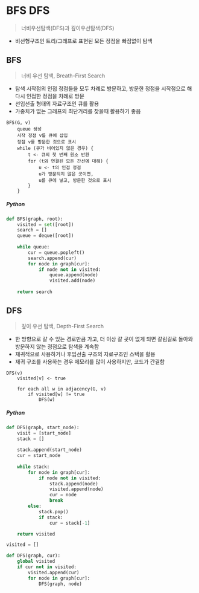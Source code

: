 # BFS DFS

> 너비우선탐색(DFS)과 깊이우선탐색(DFS)

- 비선형구조인 트리/그래프로 표현된 모든 정점을 빠짐없이 탐색



## BFS

> 너비 우선 탐색, Breath-First Search

- 탐색 시작점의 인접 정점들을 모두 차례로 방문하고, 방문한 정점을 시작점으로 해 다시 인접한 정점을 차례로 방문
- 선입선출 형태의 자료구조인 큐를 활용
- 가중치가 없는 그래프의 최단거리를 찾을때 활용하기 좋음

```
BFS(G, v)
	queue 생성
	시작 정점 v를 큐에 삽입
	정점 v를 방문한 것으로 표시
	while (큐가 비어있지 않은 경우) {
		t <- 큐의 첫 번째 원소 반환
		for (t와 연결된 모든 간선에 대해) {
			u <- t의 인접 정점
			u가 방문되지 않은 곳이면,
			u를 큐에 넣고, 방문한 것으로 표시
		}
	}
```

##### Python

```python
def BFS(graph, root):
    visited = set([root])
    search = []
    queue = deque([root])
    
    while queue:
        cur = queue.popleft()
        search.append(cur)
        for node in graph[cur]:
            if node not in visited:
                queue.append(node)
                visited.add(node)
    
    return search
```





## DFS

> 깊이 우선 탐색, Depth-First Search

- 한 방향으로 갈 수 있는 경로만큼 가고, 더 이상 갈 곳이 없게 되면 갈림길로 돌아와 방문하지 않는 정점으로 탐색을 계속함
- 재귀적으로 사용하거나 후입선출 구조의 자료구조인 스택을 활용
- 재귀 구조를 사용하는 경우 메모리를 많이 사용하지만, 코드가 간결함 

```
DFS(v)
	visited[v] <- true
	
	for each all w in adjacency(G, v)
		if visited[w] != true
			DFS(w)
```

##### Python

```python
def DFS(graph, start_node):
    visit = [start_node]
    stack = []
    
    stack.append(start_node)
    cur = start_node
    
    while stack:
        for node in graph[cur]:
            if node not in visited:
                stack.append(node)
                visited.append(node)
                cur = node
                break
        else:
            stack.pop()
            if stack: 
                cur = stack[-1]

	return visited
```

```python
visited = []

def DFS(graph, cur):
    global visited
    if cur not in visited:
        visited.append(cur)
        for node in graph[cur]:
            DFS(graph, node)
```


